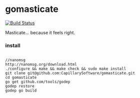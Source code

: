 gomasticate
=========
[![Build Status](https://magnum.travis-ci.com/CapillarySoftware/gomasticate.svg?token=48o3zC2UVnhZLFcYLG2C&branch=master)](https://magnum.travis-ci.com/CapillarySoftware/gomasticate)

Masticate... because it feels right.

<h3>install</h3>
<pre>
<code>
//nanomsg
http://nanomsg.org/download.html
./configure && make && make check && sudo make install
git clone git@github.com:CapillarySoftware/gomasticate.git
cd gomasticate
go get github.com/tools/godep
godep restore
godep go build
</code>
</pre>

